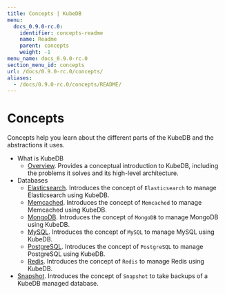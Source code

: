 ```yaml
---
title: Concepts | KubeDB
menu:
  docs_0.9.0-rc.0:
    identifier: concepts-readme
    name: Readme
    parent: concepts
    weight: -1
menu_name: docs_0.9.0-rc.0
section_menu_id: concepts
url: /docs/0.9.0-rc.0/concepts/
aliases:
  - /docs/0.9.0-rc.0/concepts/README/
---
```


# Concepts

Concepts help you learn about the different parts of the KubeDB and the abstractions it uses.

- What is KubeDB
  - [Overview](/docs/0.9.0-rc.0/concepts/what-is-kubedb/overview). Provides a conceptual introduction to KubeDB, including the problems it solves and its high-level architecture.
- Databases
  - [Elasticsearch](/docs/0.9.0-rc.0/concepts/databases/elasticsearch). Introduces the concept of `Elasticsearch` to manage Elasticsearch using KubeDB.
  - [Memcached](/docs/0.9.0-rc.0/concepts/databases/memcached). Introduces the concept of `Memcached` to manage Memcached using KubeDB.
  - [MongoDB](/docs/0.9.0-rc.0/concepts/databases/mongodb). Introduces the concept of `MongoDB` to manage MongoDB using KubeDB.
  - [MySQL](/docs/0.9.0-rc.0/concepts/databases/mysql). Introduces the concept of `MySQL` to manage MySQL using KubeDB.
  - [PostgreSQL](/docs/0.9.0-rc.0/concepts/databases/postgres). Introduces the concept of `PostgreSQL` to manage PostgreSQL using KubeDB.
  - [Redis](/docs/0.9.0-rc.0/concepts/databases/redis). Introduces the concept of `Redis` to manage Redis using KubeDB.
- [Snapshot](/docs/0.9.0-rc.0/concepts/snapshot). Introduces the concept of `Snapshot` to take backups of a KubeDB managed database.
